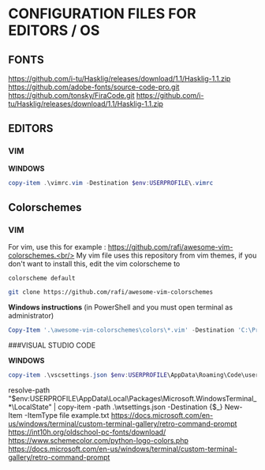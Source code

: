 # CONFIGURATION FILES FOR EDITORS / OS

## FONTS
https://github.com/i-tu/Hasklig/releases/download/1.1/Hasklig-1.1.zip
https://github.com/adobe-fonts/source-code-pro.git
https://github.com/tonsky/FiraCode.git
https://github.com/i-tu/Hasklig/releases/download/1.1/Hasklig-1.1.zip

## EDITORS
### VIM
**WINDOWS**

```powershell
copy-item .\vimrc.vim -Destination $env:USERPROFILE\.vimrc
```


## Colorschemes

### VIM

For vim, use this for example : https://github.com/rafi/awesome-vim-colorschemes.<br/>
My vim file uses this repository from vim themes, if you don't want to install this, edit the vim colorscheme to

```vim
colorscheme default
```

```bash
git clone https://github.com/rafi/awesome-vim-colorschemes
```

**Windows instructions** (in PowerShell and you must open terminal as administrator)

```powershell
Copy-Item '.\awesome-vim-colorschemes\colors\*.vim' -Destination 'C:\Program Files\vim\vim82\colors\'
```

###VISUAL STUDIO CODE

**WINDOWS**

```powershell
copy-item .\vscsettings.json $env:USERPROFILE\AppData\Roaming\Code\user\settings.json
```

resolve-path "$env:USERPROFILE\AppData\Local\Packages\Microsoft.WindowsTerminal_*\LocalState" | copy-item -path .\wtsettings.json -Destination {$_}
New-Item -ItemType file example.txt
https://docs.microsoft.com/en-us/windows/terminal/custom-terminal-gallery/retro-command-prompt
https://int10h.org/oldschool-pc-fonts/download/
https://www.schemecolor.com/python-logo-colors.php
https://docs.microsoft.com/en-us/windows/terminal/custom-terminal-gallery/retro-command-prompt